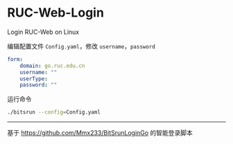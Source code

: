 # RUC-Web-Login
Login RUC-Web on Linux

编辑配置文件 `Config.yaml`，修改 `username`，`password`

```yaml
form:
    domain: go.ruc.edu.cn
    username: ""
    userType:
    password: ""
```

运行命令

```bash
./bitsrun --config=Config.yaml
```

-----
基于 https://github.com/Mmx233/BitSrunLoginGo 的智能登录脚本
